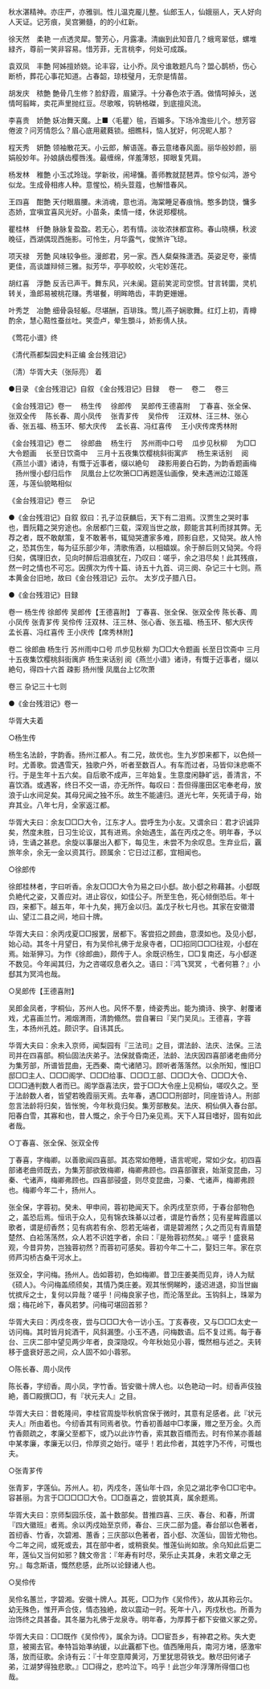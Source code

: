 <!-- { "loadSidebar": true } -->
秋水湛精神。亦庄严，亦雅驯。性儿温克龎儿整。仙郎玉人，仙娥丽人，天人好向人天证。记芳痕，吴宫獭髓，的的小红新。

徐天然　柔艳
一点透灵犀。警芳心，月露凄。清幽到此知音几？蛾弯翠低，螺堆緑齐，尊前一笑非容易。惜芳菲，无言桃李，何处可成蹊。

袁双凤　丰艶
阿姊擅娇娆。论丰容，让小乔。凤兮谁敢题凡鸟？盟心鹊桥，伤心断桥，葬花心事花知道。占春韶，琼枝璧月，无奈是情苗。

胡发庆　秾艶
艶骨几生修？脸舒霞，眉黛浮。十分春色浓于酒。做情呵掉头，送情呵翦眸，卖花声里抛红豆。尽歌喉，钩辀格磔，到底擅风流。

李喜贵　娇艶
妖冶舞天魔。上■〈毛瞿〉毺，百媚多。下场冷澹些儿个。想芳容倦波？问芳情怨么？眉心底用葳蕤锁。细瞧科，恼人犹好，何况昵人那？

程天秀　妍艶
领袖散花天。小云郎，解语莲。春云意绪春风面。丽华般妙颜，丽娟般妙年。孙娘龋齿樱唇浅。最缠绵，佯羞薄怒，掷眼复凭肩。

杨发林　稚艶
小玉忒玲珑。学新妆，闹埽慵。善师教就琵琶弄。惊兮似鸿，游兮似龙。生成骨相疼人种。意惺忪，梢头荳蔻，也解惜春风。

王四喜　酣艶
天付眼眉腰。未消魂，意也消。海棠睡足春痕悄。憨多韵饶，慵多态娇，宜嗔宜喜风光好。小苗条，柔情一缕，休说郑樱桃。

瞿桂林　纤艶
脉脉复盈盈。若无心，若有情。淡妆浓抹都宜称。春山晓横，秋波晚征，西湖偶现西施影。可怜生，月华露气，俊煞许飞琼。

项天禄　芳艶
风味较争些。漫郎君，另一家。西人粲粲殊潇洒。英姿足夸，豪情更佳，高谈雄辩倾三雅。拟芳华，亭亭皎皎，火宅妙莲花。

胡红喜　浮艶
反舌已声干。舞东风，兴未阑。筵前笑泥司空惯。甘言转圜，灵机转关，渔郎易被桃花赚。秀堪餐，明眸皓齿，丰韵更姗姗。

叶秀芝　冶艶
细骨袅轻躯。尽堪酬，百琲珠。莺儿燕子娴歌舞。红灯上初，青樽酌余，慧心黠性蚕丝吐。笑壶卢，晕生顋斗，娇影倩人扶。

《莺花小谱》终


《清代燕都梨园史料正编 金台残泪记》

（清）华胥大夫（张际亮） 着


●目录
《金台残泪记》自叙
《金台残泪记》目録
　卷一
　卷二
　卷三

《金台残泪记》卷一
　杨生传
　徐郎传
　吴郎传王德喜附
　丁春喜、张全保、张双全传
　陈长春、周小凤传
　张青芗传
　吴伶传
　汪双林、汪三林、张心香、张五福、杨玉环、郁大庆传
　孟长喜、冯红喜传
　王小庆传席秀林附

《金台残泪记》卷二
　徐郎曲
　杨生行
　苏州雨中口号
　瓜步见秋柳
　为□□大令题画
　长至日饮斋中
　三月十五夜集饮樱桃斜街寓庐
　杨生来话别
　阅《燕兰小谱》诸诗，有慨于近事者，缀以絶句
　疎影用姜白石韵，为韵香题画梅
　扬州慢小郄归后作
　凤凰台上忆吹箫□□再题莲仙画像，癸未遇洲边江姬莲莲，与莲仙貌略相似

《金台残泪记》卷三
　杂记


●《金台残泪记》自叙
叙曰：孔子泣获麟后，天下有二泪焉。汉贾生之哭时事也，晋阮籍之哭穷途也。余居都门三载，深观当世之故，颇能言其利而捄其弊。无荐之者，既不敢献策，复不敢著书，辄恸哭遭家多难，顾影自悲，又恸哭。故人怜之，恐其伤生，每为征乐部少年，清歌侑酒，以相嬉娱。余于醉后则又恸哭。今将归矣，偶理旧衣，见向时醉后泪痕犹在，乃叹曰：嗟乎，余之泪尽矣！此其残痕，然一时之情也不可忘。因撰次为传十篇、诗五十九首、词三阕、杂记三十七则。燕本黄金台旧地，故曰《金台残泪记》云尔。
太岁戊子腊八日。


●《金台残泪记》目録

卷一
杨生传
徐郎传
吴郎传【王德喜附】
丁春喜、张全保、张双全传
陈长春、周小凤传
张青芗传
吴伶传
汪双林、汪三林、张心香、张五福、杨玉环、郁大庆传
孟长喜、冯红喜传
王小庆传【席秀林附】

卷二
徐郎曲
杨生行
苏州雨中口号
爪步见秋柳
为□□大令题画
长至日饮斋中
三月十五夜集饮樱桃斜街庽庐
杨生来话别
阅《燕兰小谱》诸诗，有慨于近事者，缀以絶句，得四十六首
疎影
扬州慢
凤凰台上忆吹萧

卷三
杂记三十七则


●《金台残泪记》卷一

华胥大夫着


○杨生传

杨生名法龄，字韵香。扬州江都人。有二兄，故优也。生九岁卽来都下，以色倾一时。尤善歌。尝遇雪天，独歌户外，听者至数百人。有车而过者，马皆仰沬悲嘶不行。于是生年十五六矣。自后歌不成声，三年始复。生意度闲静旷远，善清言，不喜饮酒。或遇客，终日不交一语，亦无所忤。每叹曰：吾但得廛田区宅奉老母，放浪于山水间足矣。其母兄闻之独不乐。故生不能遽归。道光七年，矢死请于母，始弃其业。八年七月，全家返江都。

华胥大夫曰：余友□□□大令，江东才人。尝呼生为小友。又谓余曰：君才识诚异矣，然度未胜，日习生论议，其有进焉。余始遇生，盖在丙戍之冬。明年春，予以诗，生诵之甚悲。余旋以事屡出入都下，每见生，未尝不为余叹息。生弃业后，覊旅年余，余无一金以资其行。顾属余：它日过江都，宜相闻也。


○徐郎传

徐郎桂林者，字曰听香。余友□□□大令为易之曰小郄。故小郄之称藉甚。小郄既负絶代之姿，又善应对。进止容仪，如佳公子。所至生色，死心倾倒恐后。年十四，来都下。越五年，年十九矣，拥万金以归。盖戊子秋七月也。其家在安徽潜山、望江二县之间，地曰十牌。

华胥大夫曰：余丙戌夏□□报罢，居都下。客尝招之顾曲，意漠如也。及见小郄，始心动。其冬十月望日，有为吴伶礼佛于龙泉寺者，□□招同□□□往观，小郄在焉。始渐狎习。为作《徐郎曲》，颇传于人。余既识杨生，□□复南还，与小郄遂不数见。今年闻其归，为之咨嗟叹息者久之。语曰：『鸿飞冥冥 ，弋者何篡？』小郄其为冥鸿也哉。


○吴郎传【王德喜附】

吴郎金凤者，字桐仙，苏州人也。风怀不羣，绮姿秀出。能为摘诗、换字、射覆诸戏，尤喜画兰竹。湘烟渭雨，清韵翛然。尝自署曰『吴门吴凤』。王德喜，字蓉生，本扬州孔姓。颇识字。自讳其氏。

华胥大夫曰：余未入京师，闻梨园有『三法司』之目，谓法龄、法庆、法保。三法司并在四喜部。桐仙固法庆弟子。法保就昏南还，法龄、法庆因四喜部诸老曲师分为集芳部，所谱皆昆曲，无西秦、南弋诸陋习。顾听者落落然。以余所知，惟旧□邸□□主人、□□□阁学、□□□给事、□□□工部、□□□大令、□□□大令、□□□通判数人者而已。阁学亟喜法庆，尝于□□大令座上见桐仙，嗟叹久之。至于法龄数人者，皆望若晚霞丽天焉。去年春，遇□□□刑部时，同座皆诗人。刑部忽言法龄将归矣，皆怅惋，今年秋竟归矣。集芳部散矣。法庆、桐仙俱入春台部。阳春白雪，其寡和也，昔人慨之，余于今日乃亲见焉。天下人耳目嗜好，固有如此者哉。


○丁春喜、张全保、张双全传

丁春喜，字梅卿。以善歌闻四喜部。其态常如倦睡，语言呢呢，常如少女。初四喜部诸老曲师既去，为集芳部欲致梅卿，梅卿弗顾也。四喜部骤衰，始渐变昆曲，习秦、弋诸声，梅卿弗顾也。四喜部骎盛，则尽变昆曲，习秦、弋诸声，梅卿弗顾也。梅卿今年二十，扬州人。

张全保，字蓉初。癸未、甲申间，蓉初艳闻天下。余丙戌至京师，于春台部物色之，盖恐后焉。恒讯于众人，见有锦衣珠綦以过者，谓是竹香然；见有星眸霞靥以歌者，谓是纫香然；见有病若有余、怨若无端者，谓是碧湘然；久之而见有青眉楚楚然、白袷荡荡然，众人若不识姓字者，余曰：『是殆蓉初然矣。』嗟乎！盛衰易观，今昔异势，岂独蓉初然？而蓉初可感矣。蓉初今年二十二，娶妇三年。家在京师芦沟桥古桑干河水上。

张双全，字问梅。扬州人。齿如蓉初，色如梅卿。昔卫庄姜美而见弃，诗人为赋《硕人》。今问梅盖颀颀矣，其情乃类庄姜。观其怅惘睇盻，逶迟进退，抑当世幽忧摈斥之士，复何以异哉？嗟乎！问梅良家子也，而沦落至此。玉钩斜上，珠翠为烟；梅花岭下，春风若梦。问梅可堪回首邪？

华胥大夫曰：丙戍冬夜，尝与□□□大令一访小玉。丁亥春夜，又与□□□太史一访问梅。其时皆月姹酒干，风斜漏堕。小玉不遇，问梅数语。后不复过焉。每于春台、三庆二部中望见两少年者，良深隐叹。今年秋始见小蓉，慨然相与述之。夫转移于盛衰好恶之间，众人固不如小蓉邪。


○陈长春、周小凤传

陈长春，字纫香。周小凤，字竹香。皆安徽十牌人也。以色艳动一时。纫香声伎独絶，善□殿撰□□，有『状元夫人』之目。

华胥大夫曰：昔乾隆间，李桂官周旋毕秋帆宫保于微时，其意有足感者。此『状元夫人』所由着也。今纫香其有同焉者欤。竹香初善越中□孝廉，赠之至万金。久而竹香颇疏之，孝廉父至都下，或乃以此诈竹香，索其数百缗而去。时有伶某亦善越中某孝廉，孝廉无以归，伶厚资之始行。嗟乎！若此伶者，其姓字乃不传，可慨也夫。


○张青芗传

张青芗，字莲仙。苏州人。初，丙戍冬，莲仙年十四，余见之湖北李令□□宅中。容甚丽。为言于□□□□□大令。□□亟喜之，尝貌其真，属余题焉。

华胥大夫曰：京师梨园乐伎，盖十数部矣。昔推四喜、三庆、春台、和春，所谓『四大徽班』者焉。余以丙戍始至京师，春台、三庆二部为盛。春台部以色著者，首纫香、竹香，次碧湘、蕙香；三庆部以色著者，首小郄、次莲仙，固皆尤物也。今二年之间，或死或去，其在部中者，或稍衰矣。惟莲仙尚如故。余乌知此后更二年，莲仙又当何如邪？魏文帝言：『年寿有时尽，荣乐止夫其身，未若文章之无穷。』每念斯语，慨然悲感，此所以论録诸人也。


○吴伶传

吴伶名蕙兰，字碧湘。安徽十牌人。其死，□□为作《吴伶传》，故从其称云尔。幼无殊色，惟开声合伎，情态独絶，故以震动一时。死年十八，丙戍秋也。所善为治饰终之具甚备。其冬屡为礼佛于龙泉寺。明年春，为厚葬于都下安徽义冢之旁。

华胥大夫曰：□□既作《吴伶传》，属余为诗。□□宦吾乡，有神君之称。失大吏意，被揭去官。奉特旨始凖纳锾，以此覊都下也。值西陲用兵，南河方堵，感激牢落，放而征歌。余诗有云：『十年空意障黄河，万里犹思荷铁戈。散尽田何诸子弟，江湖梦得独悲歌。』□□得之，悲吟泣下。呜乎！此岂少年浮薄所得借口也哉。


